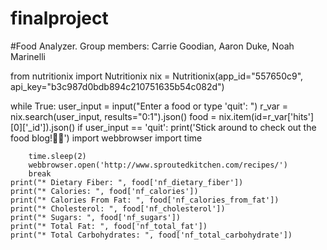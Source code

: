 # finalproject
#Food Analyzer. Group members: Carrie Goodian, Aaron Duke, Noah Marinelli


from nutritionix import Nutritionix
nix = Nutritionix(app_id="557650c9", api_key="b3c987d0bdb894c210751635b54c082d")

while True:
    user_input = input("Enter a food or type 'quit': ")
    r_var = nix.search(user_input, results="0:1").json()
    food = nix.item(id=r_var['hits'][0]['_id']).json()
    if user_input == 'quit':
        print('Stick around to check out the food blog!💃🏻')
        import webbrowser
        import time

        time.sleep(2)
        webbrowser.open('http://www.sproutedkitchen.com/recipes/')
        break
    print("* Dietary Fiber: ", food['nf_dietary_fiber'])
    print("* Calories: ", food['nf_calories'])
    print("* Calories From Fat: ", food['nf_calories_from_fat'])
    print("* Cholesterol: ", food['nf_cholesterol'])
    print("* Sugars: ", food['nf_sugars'])
    print("* Total Fat: ", food['nf_total_fat'])
    print("* Total Carbohydrates: ", food['nf_total_carbohydrate'])   
